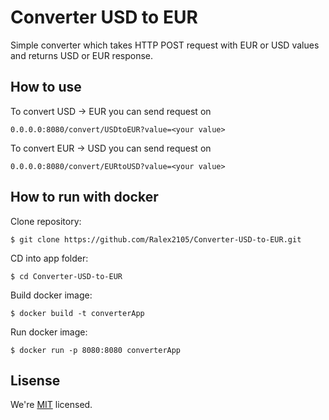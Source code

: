 # Converter USD to EUR

Simple converter which takes HTTP POST request with EUR or USD values and returns USD or EUR response.

## How to use

To convert USD -> EUR you can send request on
``` 
0.0.0.0:8080/convert/USDtoEUR?value=<your value>
```
To convert EUR -> USD you can send request on
``` 
0.0.0.0:8080/convert/EURtoUSD?value=<your value>
```

## How to run with docker
Clone repository:
``` console
$ git clone https://github.com/Ralex2105/Converter-USD-to-EUR.git
```
CD into app folder:
``` console
$ cd Converter-USD-to-EUR
```
Build docker image:
``` console
$ docker build -t converterApp
```
Run docker image:
``` console
$ docker run -p 8080:8080 converterApp
```

## Lisense
We're [MIT](./LICENSE) licensed.
